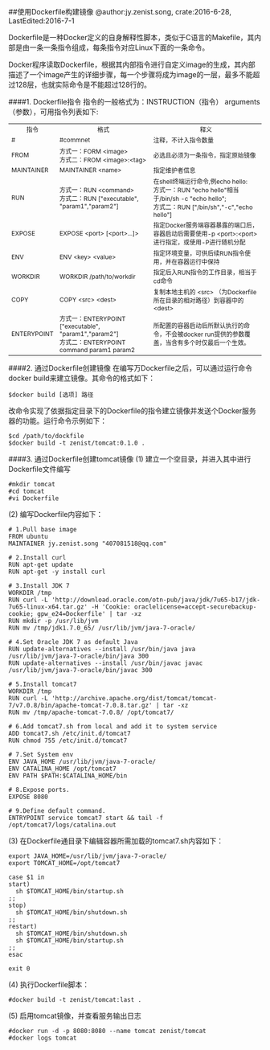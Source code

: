 ##使用Dockerfile构建镜像
@author:jy.zenist.song, crate:2016-6-28, LastEdited:2016-7-1

Dockerfile是一种Docker定义的自身解释性脚本，类似于C语言的Makefile，其内部是由一条一条指令组成，每条指令对应Linux下面的一条命令。

Docker程序读取Dockerfile，根据其内部指令进行自定义image的生成，其内部描述了一个image产生的详细步骤，每一个步骤将成为image的一层，最多不能超过128层，也就实际命令是不能超过128行的。

####1. Dockerfile指令
指令的一般格式为：INSTRUCTION（指令） arguments（参数），可用指令列表如下:
<table style="font-size:12">
	<tr align="center">
		<td>指令</td>
		<td>格式</td>
		<td>释义</td>
	</tr>
	<tr>
		<td>#</td>
		<td>#commnet</td>
		<td>注释，不计入指令数量</td>
	</tr>
	<tr>
		<td>FROM</td>
		<td>方式一：FORM &lt;image> <br/>方式二：FROM &lt;image>:&lt;tag></td>
		<td>必选且必须为一条指令，指定原始镜像</td>
	</tr>
	<tr>
		<td>MAINTAINER</td>
		<td>MAINTAINER &lt;name></td>
		<td>指定维护者信息</td>
	</tr>
	<tr>
		<td>RUN</td>
		<td>方式一：RUN &lt;command> <br/>方式二：RUN ["executable", "param1","param2"]</td>
		<td>在shell终端运行命令,例echo hello:<br/>方式一：RUN "echo hello"相当于/bin/sh -c "echo hello";<br/>方式二：RUN ["/bin/sh","-c","echo hello"]</td>
	</tr>
	<tr>
		<td>EXPOSE</td>
		<td>EXPOSE &lt;port> [&lt;port>...]></td>
		<td>指定Docker服务端容器暴露的端口后，容器启动后需要使用-p &lt;port>:&lt;port>进行指定，或使用-P进行随机分配</td>
	</tr>
	<tr>
		<td>ENV</td>
		<td>ENV &lt;key> &lt;value></td>
		<td>指定环境变量，可供后续RUN指令使用，并在容器运行中保持</td>
	</tr>
	<tr>
		<td>WORKDIR</td>
		<td>WORKDIR /path/to/workdir</td>
		<td>指定后入RUN指令的工作目录，相当于cd命令</td>
	</tr>
	<tr>
		<td>COPY</td>
		<td>COPY &lt;src> &lt;dest></td>
		<td>复制本地主机的 &lt;src> （为Dockerfile所在目录的相对路径）到容器中的 &lt;dest></td>
	</tr>
	<tr>
		<td>ENTERYPOINT</td>
		<td>方式一：ENTERYPOINT ["executable", "param1","param2"]<br/>方式二：ENTERYPOINT command param1 param2</td>
		<td>所配置的容器启动后所默认执行的命令，不会被docker run提供的参数覆盖，当含有多个时仅最后一个生效。</td>
	</tr>
</table>


####2. 通过Dockerfile创建镜像
在编写万Dockerfile之后，可以通过运行命令docker build来建立镜像。其命令的格式如下：
<!-- script:shell -->
	$docker build [选项] 路径

改命令实现了依据指定目录下的Dockerfile的指令建立镜像并发送个Docker服务器的功能。运行命令示例如下：
<!-- script:shell -->
	$cd /path/to/dockfile
	$docker build -t zenist/tomcat:0.1.0 .

####3. 通过Dockerfile创建tomcat镜像
(1) 建立一个空目录，并进入其中进行Dockerfile文件编写
<!-- script:shell -->
	#mkdir tomcat
	#cd tomcat
	#vi Dockerfile

(2) 编写Dockerfile内容如下：
<!-- script:shell -->

	# 1.Pull base image  
	FROM ubuntu
	MAINTAINER jy.zenist.song "407081518@qq.com"
	
	# 2.Install curl
	RUN apt-get update 
	RUN apt-get -y install curl
	
	# 3.Install JDK 7  
	WORKDIR /tmp
	RUN curl -L 'http://download.oracle.com/otn-pub/java/jdk/7u65-b17/jdk-7u65-linux-x64.tar.gz' -H 'Cookie: oraclelicense=accept-securebackup-cookie; gpw_e24=Dockerfile' | tar -xz
	RUN mkdir -p /usr/lib/jvm
	RUN mv /tmp/jdk1.7.0_65/ /usr/lib/jvm/java-7-oracle/
	
	# 4.Set Oracle JDK 7 as default Java  
	RUN update-alternatives --install /usr/bin/java java /usr/lib/jvm/java-7-oracle/bin/java 300
	RUN update-alternatives --install /usr/bin/javac javac /usr/lib/jvm/java-7-oracle/bin/javac 300

	# 5.Install tomcat7  
	WORKDIR /tmp
	RUN curl -L 'http://archive.apache.org/dist/tomcat/tomcat-7/v7.0.8/bin/apache-tomcat-7.0.8.tar.gz' | tar -xz
	RUN mv /tmp/apache-tomcat-7.0.8/ /opt/tomcat7/
	
	# 6.Add tomcat7.sh from local and add it to system service 
	ADD tomcat7.sh /etc/init.d/tomcat7
	RUN chmod 755 /etc/init.d/tomcat7

	# 7.Set System env
	ENV JAVA_HOME /usr/lib/jvm/java-7-oracle/
	ENV CATALINA_HOME /opt/tomcat7
	ENV PATH $PATH:$CATALINA_HOME/bin
	
	# 8.Expose ports.  
	EXPOSE 8080

	# 9.Define default command.  
	ENTRYPOINT service tomcat7 start && tail -f /opt/tomcat7/logs/catalina.out

(3) 在Dockerfile通目录下编辑容器所需加载的tomcat7.sh内容如下：
<!-- script:shell -->
	export JAVA_HOME=/usr/lib/jvm/java-7-oracle/  
	export TOMCAT_HOME=/opt/tomcat7  
	  
	case $1 in  
	start)  
	  sh $TOMCAT_HOME/bin/startup.sh  
	;;  
	stop)  
	  sh $TOMCAT_HOME/bin/shutdown.sh  
	;;  
	restart)  
	  sh $TOMCAT_HOME/bin/shutdown.sh  
	  sh $TOMCAT_HOME/bin/startup.sh  
	;;  
	esac 
 
	exit 0  

(4) 执行Dockerfile脚本：
<!-- script:shell -->
	#docker build -t zenist/tomcat:last .

(5) 启用tomcat镜像，并查看服务输出日志
<!-- script:shell -->
	#docker run -d -p 8080:8080 --name tomcat zenist/tomcat
	#docker logs tomcat